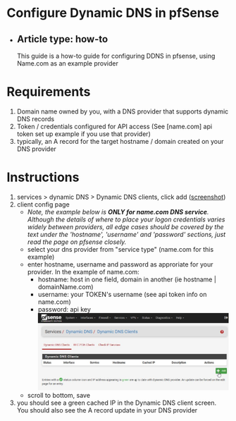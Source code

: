 # Configure Dynamic DNS in pfSense
- ## Article type: how-to
  This guide is a how-to guide for configuring DDNS in pfsense, using Name.com as an example provider

# Requirements
1. Domain name owned by you, with a DNS provider that supports dynamic DNS records
2. Token / credentials configured for API access (See [name.com] api token set up example if you use that provider)
3. typically, an A record for the target hostname / domain created on your DNS provider

# Instructions
1. services > dynamic DNS > Dynamic DNS clients, click add ([screenshot](https://github.com/mynah22/Homelab-Guides/raw/main/screenshots/pfsenseDdns1.jpg))
2. client config page
   - *Note, the example below is **ONLY for name.com DNS service**. Although the details of where to place your logon credentials varies widely between providers, all edge cases should be covered by the text under the 'hostname', 'username' and 'password' sections, just read the page on pfsense closely.*
   - select your dns provider from "service type" (name.com for this example)
   - enter hostname, username and password as approriate for your provider. In the example of name.com:
     - hostname: host in one field, domain in another (ie hostname | domainName.com)
     - username: your TOKEN's username (see api token info on name.com)
     - password: api key
   ![screenshot](https://github.com/mynah22/Homelab-Guides/raw/main/screenshots/pfsenseDdns1.jpg)
   - scroll to bottom, save
 3. you should see a green cached IP in the Dynamic DNS client screen. You should also see the A record update in your DNS provider